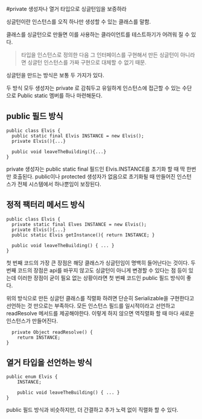 #private 생성자나 열거 타입으로 싱글턴임을 보증하라

싱글턴이란 인스턴스를 오직 하나만 생성할 수 있는 클래스를 말함.

클래스를 싱글턴으로 만들면 이를 사용하는 클라이언트를 테스트하기가 어려워 질 수 있다.
> 타입을 인스턴스로 정의한 다음 그 인터페이스를 구현해서 만든 싱글턴이 아니라면 싱글턴 인스턴스를 가짜 구현으로 대체할 수 없기 때문.

싱글턴을 만드는 방식은 보통 두 가지가 있다.

두 방식 모두 생성자는 private 로 감춰두고 유일하게 인스턴스에 접근할 수 있는 수단으로 Public static 멤버를 하나 마련해둔다.

## public 필드 방식
```
public class Elvis {
  public static final Elvis INSTANCE = new Elvis();
  private Elvis(){...}

  public void leaveTheBuilding(){...}
}
```
private 생성자는 public static final 필드인 Elvis.INSTANCE를 초기화 할 때 딱 한번만 호출된다.
public이나 protected 생성자가 없음으로 초기화될 때 만들어진 인스턴스가 전체 시스템에서 하나뿐임이 보장된다.

## 정적 팩터리 메서드 방식

```
public class Elvis {
  private static final Elves INSTANCE = new Elvis();
  private Elvis(){...}
  public static Elvis getInstance(){ return INSTANCE; }

  public void leaveTheBuilding() { ... }
}
```

첫 번째 코드의 가장 큰 장점은 해당 클래스가 싱글턴임이 명백히 들어난다는 것이다.
두 번째 코드의 장점은 api를 바꾸지 않고도 싱글턴이 아니게 변경할 수 있다는 점 등이 있는데
이러한 장점이 굳이 필요 없는 상황이라면 첫 번째 코드인 public 필드 방식이 좋다.

위의 방식으로 만든 싱글턴 클래스를 직렬화 하려면 단순히 Serializable을 구현한다고 선언하는 것 만으로는 부족하다.
모든 인스턴스 필드를 일시적이라고 선언하고 readResolve 메서드를 제공해야한다.
이렇게 하지 않으면 역직렬화 할 때 마다 새로운 인스턴스가 만들어진다.

```
  private Object readResolve() {
    returm INSTANCE;
}
```

## 열거 타입을 선언하는 방식

```
public enum Elvis {
    INSTANCE;

    public void leaveTheBuilding() { ... }
}
```
public 필드 방식과 비슷하지만, 더 간결하고 추가 노력 없이 직렬화 할 수 있다.
